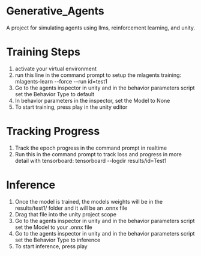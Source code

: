 # Generative_Agents
A project for simulating agents using llms, reinforcement learning, and unity.


# Training Steps

1. activate your virtual environment
2. run this line in the command prompt to setup the mlagents training: mlagents-learn --force --run id=test1
3. Go to the agents inspector in unity and in the behavior parameters script set the Behavior Type to default 
4. In behavior parameters in the inspector, set the Model to None
5. To start training, press play in the unity editor

# Tracking Progress
1. Track the epoch progress in the command prompt in realtime
2. Run this in the command prompt to track loss and progress in more detail with tensorboard: tensorboard --logdir results/id=Test1

# Inference
1. Once the model is trained, the models weights will be in the results/test1/ folder and it will be an .onnx file
2. Drag that file into the unity project scope
3. Go to the agents inspector in unity and in the behavior parameters script set the Model to your .onnx file
4. Go to the agents inspector in unity and in the behavior parameters script set the Behavior Type to inference
5. To start inference, press play